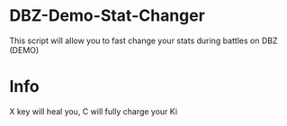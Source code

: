# DBZ-Demo-Stat-Changer
This script will allow you to fast change your stats during battles on DBZ (DEMO)

# Info
X key will heal you, C will fully charge your Ki
